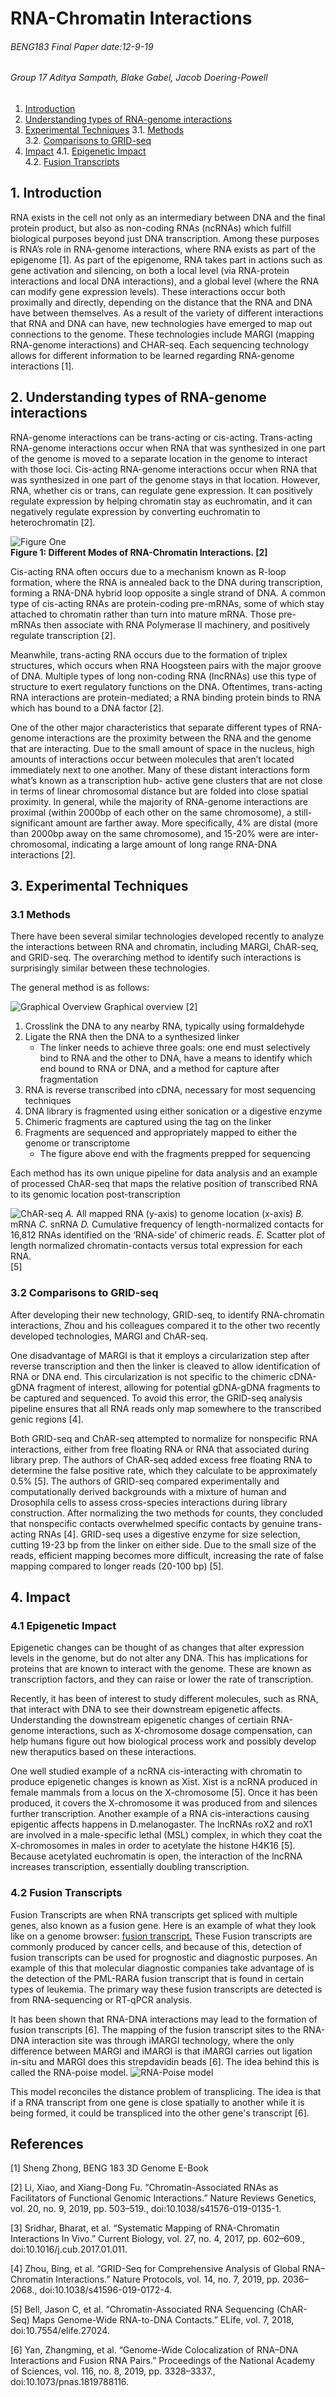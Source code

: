 # RNA-Chromatin Interactions 

###### BENG183 Final Paper date:12-9-19
###### Group 17 Aditya Sampath, Blake Gabel, Jacob Doering-Powell

1. [Introduction](#1)
2. [Understanding types of RNA-genome interactions](#2)
3. [Experimental Techniques](#3)
    3.1. [Methods](#3.1)<br>
    3.2. [Comparisons to GRID-seq](#3.2)
4. [Impact](#4)
    4.1. [Epigenetic Impact](#4.1)<br>
    4.2. [Fusion Transcripts](#4.2)

## 1. Introduction<a name="1"></a>

RNA exists in the cell not only as an intermediary between DNA and the final protein product, but also as non-coding RNAs (ncRNAs) which fulfill biological purposes beyond just DNA transcription. Among these purposes is RNA’s role in RNA-genome interactions, where RNA exists as part of the epigenome [1]. As part of the epigenome, RNA takes part in actions such as gene activation and silencing, on both a local level (via RNA-protein interactions and local DNA interactions), and a global level (where the RNA can modify gene expression levels). These interactions occur both proximally and directly, depending on the distance that the RNA and DNA have between themselves. As a result of the variety of different interactions that RNA and DNA can have, new technologies have emerged to map out connections to the genome. These technologies include MARGI (mapping RNA-genome interactions) and CHAR-seq. Each sequencing technology allows for different information to be learned regarding RNA-genome interactions [1].

## 2. Understanding types of RNA-genome interactions<a name="2"></a>

RNA-genome interactions can be trans-acting or cis-acting. Trans-acting RNA-genome interactions occur when RNA that was synthesized in one part of the genome is moved to a separate location in the genome to interact with those loci. Cis-acting RNA-genome interactions occur when RNA that was synthesized in one part of the genome stays in that location. However, RNA, whether cis or trans, can regulate gene expression. It can positively regulate expression by helping chromatin stay as euchromatin, and it can negatively regulate expression by converting euchromatin to heterochromatin [2].

![Figure One](figure1.png)<br>
**Figure 1: Different Modes of RNA-Chromatin Interactions. [2]**

Cis-acting RNA often occurs due to a mechanism known as R-loop formation, where the RNA is annealed back to the DNA during transcription, forming a RNA-DNA hybrid loop opposite a single strand of DNA. A common type of cis-acting RNAs are protein-coding pre-mRNAs, some of which stay attached to chromatin rather than turn into mature mRNA. Those pre-mRNAs then associate with RNA Polymerase II machinery, and positively regulate transcription [2].

Meanwhile, trans-acting RNA occurs due to the formation of triplex structures, which occurs when RNA Hoogsteen pairs with the major groove of DNA. Multiple types of long non-coding RNA (lncRNAs) use this type of structure to exert regulatory functions on the DNA. Oftentimes, trans-acting RNA interactions are protein-mediated; a RNA binding protein binds to RNA which has bound to a DNA factor [2].

One of the other major characteristics that separate different types of RNA-genome interactions are the proximity between the RNA and the genome that are interacting. Due to the small amount of space in the nucleus, high amounts of interactions occur between molecules that aren’t located immediately next to one another. Many of these distant interactions form what’s known as a transcription hub- active gene clusters that are not close in terms of linear chromosomal distance but are folded into close spatial proximity. In general, while the majority of RNA-genome interactions are proximal (within 2000bp of each other on the same chromosome), a still-significant amount are farther away. More specifically, 4% are distal (more than 2000bp away on the same chromosome), and 15-20% were are inter-chromosomal, indicating a large amount of long range RNA-DNA interactions [2].

## 3. Experimental Techniques<a name="3"></a>

### 3.1 Methods<a name="3.1"></a>

There have been several similar technologies developed recently to analyze the interactions between RNA and chromatin, including MARGI, ChAR-seq, and GRID-seq. The overarching method to identify such interactions is surprisingly similar between these technologies.

The general method is as follows:

![Graphical Overview](comparison.png)
Graphical overview [2]

1. Crosslink the DNA to any nearby RNA, typically using formaldehyde
2. Ligate the RNA then the DNA to a synthesized linker
	* The linker needs to achieve three goals: one end must selectively bind to RNA and the other to DNA, have a means to identify which end bound to RNA or DNA, and a method for capture after fragmentation
3. RNA is reverse transcribed into cDNA, necessary for most sequencing techniques
4. DNA library is fragmented using either sonication or a digestive enzyme
5. Chimeric fragments are captured using the tag on the linker
6. Fragments are sequenced and appropriately mapped to either the genome or transcriptome
	* The figure above end with the fragments prepped for sequencing

Each method has its own unique pipeline for data analysis and an example of processed ChAR-seq that maps the relative position of transcribed RNA to its genomic location post-transcription

![ChAR-seq](charseq.jpg)
*A.* All mapped RNA (y-axis) to genome location (x-axis) *B.* mRNA *C.* snRNA *D.* Cumulative frequency of length-normalized contacts for 16,812 RNAs identified on the ‘RNA-side’ of chimeric reads. *E.* Scatter plot of length normalized chromatin-contacts versus total expression for each RNA.  
[5]

### 3.2 Comparisons to GRID-seq<a name="3.2"></a>
After developing their new technology, GRID-seq, to identify RNA-chromatin interactions, Zhou and his colleagues compared it to the other two recently developed technologies, MARGI and ChAR-seq.

One disadvantage of MARGI is that it employs a circularization step after reverse transcription and then the linker is cleaved to allow identification of RNA or DNA end. This circularization is not specific to the chimeric cDNA-gDNA fragment of interest, allowing for potential gDNA-gDNA fragments to be captured and sequenced. To avoid this error, the GRID-seq analysis pipeline ensures that all RNA reads only map somewhere to the transcribed genic regions [4].

Both GRID-seq and ChAR-seq attempted to normalize for nonspecific RNA interactions, either from free floating RNA or RNA that associated during library prep. The authors of ChAR-seq added excess free floating RNA to determine the false positive rate, which they calculate to be approximately 0.5% [5]. The authors of GRID-seq compared experimentally and computationally derived backgrounds with a mixture of human and Drosophila cells to assess cross-species interactions during library construction. After normalizing the two methods for counts, they concluded that nonspecific contacts overwhelmed specific contacts by genuine trans-acting RNAs [4]. GRID-seq uses a digestive enzyme for size selection, cutting 19-23 bp from the linker on either side. Due to the small size of the reads, efficient mapping becomes more difficult, increasing the rate of false mapping compared to longer reads (20-100 bp) [5].

## 4. Impact<a name="4"></a>

### 4.1 Epigenetic Impact<a name="4.1"></a>

Epigenetic changes can be thought of as changes that alter expression levels in the genome, but do not alter any DNA. This has implications for proteins that are known to interact with the genome. These are known as transcription factors, and they can raise or lower the rate of transcription. 

Recently, it has been of interest to study different molecules, such as RNA, that interact with DNA to see their downstream epigenetic affects. Understanding the downstream epigenetic changes of certiain RNA-genome interactions, such as X-chromosome dosage compensation, can help humans figure out how biological process work and possibly develop new theraputics based on these interactions. 

One well studied example of a ncRNA cis-interacting with chromatin to produce epigenetic changes is known as Xist. Xist is a ncRNA produced in female mammals from a locus on the X-chromosome [5]. Once it has been produced, it covers the X-chromosome it was produced from and silences further transcription. Another example of a RNA cis-interactions causing epigentic affects happens in D.melanogaster. The lncRNAs roX2 and roX1 are involved in a male-specific lethal (MSL) complex, in which they coat the X-chromosomes in males in order to acetylate the histone H4K16 [5]. Because acetylated euchromatin is open, the interaction of the lncRNA increases transcription, essentially doubling transcription. 

### 4.2 Fusion Transcripts<a name="4.2"></a>

Fusion Transcripts are when RNA transcripts get spliced with multiple genes, also known as a fusion gene. Here is an example of what they look like on a genome browser:
 [fusion transcript.](./fusion_gene.jpg "Figure from “Genome-Wide Colocalization of RNA–DNA Interactions and Fusion RNA Pairs.” paper where the mapped read is a a fusion transcript")
These Fusion transcripts are commonly produced by cancer cells, and because of this, detection of fusion transcripts can be used for prognostic and diagnostic purposes. An example of this that molecular diagnostic companies take advantage of is the detection of the PML-RARA fusion transcript that is found in certain types of leukemia. The primary way these fusion transcripts are detected is from RNA-sequencing or RT-qPCR analysis.

It has been shown that RNA-DNA interactions may lead to the formation of fusion transcripts [6]. The mapping of the fusion transcript sites to the RNA-DNA interaction site was through iMARGI technology, where the only difference between MARGI and iMARGI is that iMARGI carries out ligation in-situ and MARGI does this strepdavidin beads [6]. The idea behind this is called the RNA-poise model. ![RNA-Poise model](./poise.jpg "Figure from “Genome-Wide Colocalization of RNA–DNA Interactions and Fusion RNA Pairs.” paper")


This model reconciles the distance problem of transplicing. The idea is that if a RNA transcript from one gene is close spatially to another while it is being formed, it could be transpliced into the other gene's transcript [6]. 

## References

[1] Sheng Zhong, BENG 183 3D Genome E-Book

[2] Li, Xiao, and Xiang-Dong Fu. “Chromatin-Associated RNAs as Facilitators of Functional Genomic Interactions.” Nature Reviews Genetics, vol. 20, no. 9, 2019, pp. 503–519., doi:10.1038/s41576-019-0135-1.

[3] Sridhar, Bharat, et al. “Systematic Mapping of RNA-Chromatin Interactions In Vivo.” Current Biology, vol. 27, no. 4, 2017, pp. 602–609., doi:10.1016/j.cub.2017.01.011.

[4] Zhou, Bing, et al. “GRID-Seq for Comprehensive Analysis of Global RNA–Chromatin Interactions.” Nature Protocols, vol. 14, no. 7, 2019, pp. 2036–2068., doi:10.1038/s41596-019-0172-4.

[5] Bell, Jason C, et al. “Chromatin-Associated RNA Sequencing (ChAR-Seq) Maps Genome-Wide RNA-to-DNA Contacts.” ELife, vol. 7, 2018, doi:10.7554/elife.27024.

[6] Yan, Zhangming, et al. “Genome-Wide Colocalization of RNA–DNA Interactions and Fusion RNA Pairs.” Proceedings of the National Academy of Sciences, vol. 116, no. 8, 2019, pp. 3328–3337., doi:10.1073/pnas.1819788116.